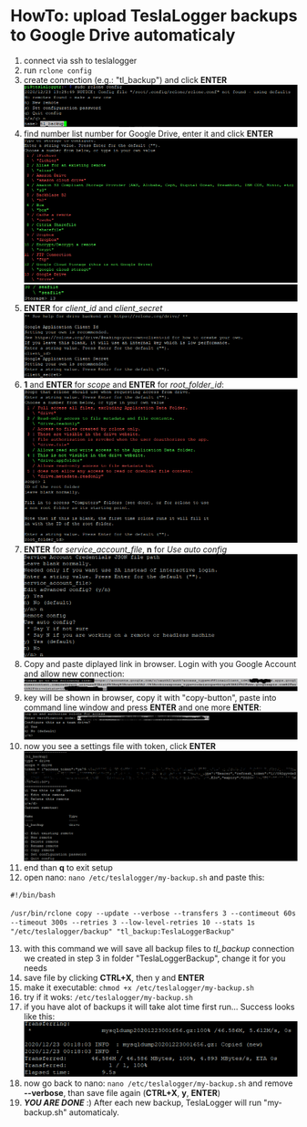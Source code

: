 # HowTo: upload TeslaLogger backups to Google Drive automaticaly

1. connect via ssh to teslalogger
2. run `rclone config`
3. create connection (e.g.: "tl_backup") and click **ENTER**
![Image](https://raw.githubusercontent.com/bassmaster187/TeslaLogger/master/TeslaLogger/screenshots/backup_gdrive1.png)
4. find number list number for Google Drive, enter it and click **ENTER**
![Image](https://raw.githubusercontent.com/bassmaster187/TeslaLogger/master/TeslaLogger/screenshots/backup_gdrive2.png)
![Image](https://raw.githubusercontent.com/bassmaster187/TeslaLogger/master/TeslaLogger/screenshots/backup_gdrive3.png)
5. **ENTER** for *client_id* and *client_secret*
![Image](https://raw.githubusercontent.com/bassmaster187/TeslaLogger/master/TeslaLogger/screenshots/backup_gdrive4.png)
6. **1** and **ENTER** for *scope* and **ENTER** for *root_folder_id*:
![Image](https://raw.githubusercontent.com/bassmaster187/TeslaLogger/master/TeslaLogger/screenshots/backup_gdrive5.png)
7. **ENTER** for *service_account_file*, **n** for *Use auto config*
![Image](https://raw.githubusercontent.com/bassmaster187/TeslaLogger/master/TeslaLogger/screenshots/backup_gdrive6.png)
8. Copy and paste diplayed link in browser. Login with you Google Account and allow new connection:
![Image](https://raw.githubusercontent.com/bassmaster187/TeslaLogger/master/TeslaLogger/screenshots/backup_gdrive7.png)
9. key will be shown in browser, copy it with "copy-button", paste into command line window and press **ENTER** and one more **ENTER**:
![Image](https://raw.githubusercontent.com/bassmaster187/TeslaLogger/master/TeslaLogger/screenshots/backup_gdrive8.png)
10. now you see a settings file with token, click **ENTER**
![Image](https://raw.githubusercontent.com/bassmaster187/TeslaLogger/master/TeslaLogger/screenshots/backup_gdrive9.png)
11. end than **q** to exit setup
12. open nano: `nano /etc/teslalogger/my-backup.sh` and paste this:
```
#!/bin/bash

/usr/bin/rclone copy --update --verbose --transfers 3 --contimeout 60s --timeout 300s --retries 3 --low-level-retries 10 --stats 1s "/etc/teslalogger/backup" "tl_backup:TeslaLoggerBackup"
```

13. with this command we will save all backup files to *tl_backup* connection we created in step 3 in folder "TeslaLoggerBackup", change it for you needs
14. save file by clicking **CTRL+X**, then y and **ENTER**
15. make it executable: `chmod +x /etc/teslalogger/my-backup.sh`
16. try if it woks: `/etc/teslalogger/my-backup.sh`
17. if you have alot of backups it will take alot time first run... Success looks like this:
![Image](https://raw.githubusercontent.com/bassmaster187/TeslaLogger/master/TeslaLogger/screenshots/backup_gdrive10.png)
18. now go back to nano: `nano /etc/teslalogger/my-backup.sh` and remove **--verbose**, than save file again (**CTRL+X**, **y**, **ENTER**)
19. ***YOU ARE DONE*** :) After each new backup, TeslaLogger will run "my-backup.sh" automaticaly.